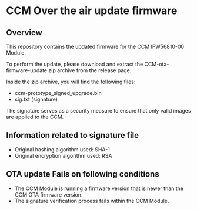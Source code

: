 # CCM Over the air update firmware 

## Overview

This repository contains the updated firmware for the CCM IFW56810-00 Module.

To perform the update, please download and extract the CCM-ota-firmware-update zip archive from the release page.

Inside the zip archive, you will find the following files:

-  ccm-prototype_signed_upgrade.bin
-  sig.txt (signature)

The signature serves as a security measure to ensure that only valid images are applied to the CCM.

## Information related to signature file 

-  Original hashing algorithm used: SHA-1
-  Original encryption algorithm used: RSA 

## OTA update Fails on following conditions

-  The CCM Module is running a firmware version that is newer than the CCM OTA firmware version.
-  The signature verification process fails within the CCM Module.

